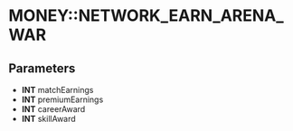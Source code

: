 # MONEY::NETWORK_EARN_ARENA_WAR

## Parameters
* **INT** matchEarnings
* **INT** premiumEarnings
* **INT** careerAward
* **INT** skillAward